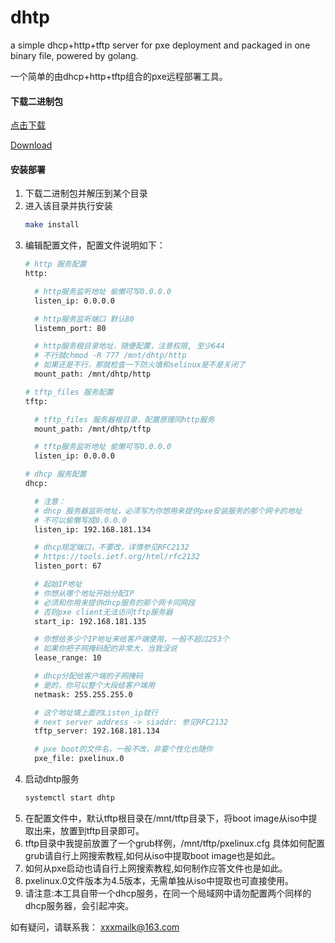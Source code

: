 # dhtp
a simple dhcp+http+tftp server for pxe deployment and packaged in one binary file, powered by golang.

一个简单的由dhcp+http+tftp组合的pxe远程部署工具。

#### 下载二进制包

[点击下载](https://raw.githubusercontent.com/xxxmailk/dhtp/master/dhtp.tar.gz)

[Download](https://raw.githubusercontent.com/xxxmailk/dhtp/master/dhtp.tar.gz)

#### 安装部署
1. 下载二进制包并解压到某个目录
2. 进入该目录并执行安装
    ```bash
    make install
    ```
3. 编辑配置文件，配置文件说明如下：
    ```bash
    # http 服务配置
    http:
    
      # http服务监听地址 偷懒可写0.0.0.0
      listen_ip: 0.0.0.0
    
      # http服务监听端口 默认80
      listemn_port: 80
    
      # http服务根目录地址，随便配置，注意权限, 至少644
      # 不行就chmod -R 777 /mnt/dhtp/http
      # 如果还是不行，那就检查一下防火墙和selinux是不是关闭了
      mount_path: /mnt/dhtp/http
    
    # tftp_files 服务配置
    tftp:
    
      # tftp_files 服务器根目录，配置原理同http服务
      mount_path: /mnt/dhtp/tftp
    
      # tftp服务监听地址 偷懒可写0.0.0.0
      listen_ip: 0.0.0.0
    
    # dhcp 服务配置
    dhcp:
    
      # 注意：
      # dhcp 服务器监听地址，必须写为你想用来提供pxe安装服务的那个网卡的地址
      # 不可以偷懒写成0.0.0.0
      listen_ip: 192.168.181.134
    
      # dhcp规定端口，不要改，详情参见RFC2132
      # https://tools.ietf.org/html/rfc2132
      listen_port: 67
    
      # 起始IP地址
      # 你想从哪个地址开始分配IP
      # 必须和你用来提供dhcp服务的那个网卡同网段
      # 否则pxe client无法访问tftp服务器
      start_ip: 192.168.181.135
    
      # 你想给多少个IP地址来给客户端使用，一般不超过253个
      # 如果你把子网掩码配的非常大，当我没说
      lease_range: 10
    
      # dhcp分配给客户端的子网掩码
      # 是的，你可以整个大段给客户端用
      netmask: 255.255.255.0
    
      # 这个地址填上面的Listen_ip就行
      # next server address -> siaddr: 参见RFC2132
      tftp_server: 192.168.181.134
    
      # pxe boot的文件名，一般不改，非要个性化也随你
      pxe_file: pxelinux.0
    ```
4. 启动dhtp服务
    ```bash
    systemctl start dhtp
    ```
5. 在配置文件中，默认tftp根目录在/mnt/tftp目录下，将boot image从iso中提取出来，放置到tftp目录即可。
6. tftp目录中我提前放置了一个grub样例，/mnt/tftp/pxelinux.cfg
具体如何配置grub请自行上网搜索教程,如何从iso中提取boot image也是如此。
7. 如何从pxe启动也请自行上网搜索教程,如何制作应答文件也是如此。
8. pxelinux.0文件版本为4.5版本，无需单独从iso中提取也可直接使用。
9. 请注意:本工具自带一个dhcp服务，在同一个局域网中请勿配置两个同样的dhcp服务器，会引起冲突。

如有疑问，请联系我： xxxmailk@163.com
